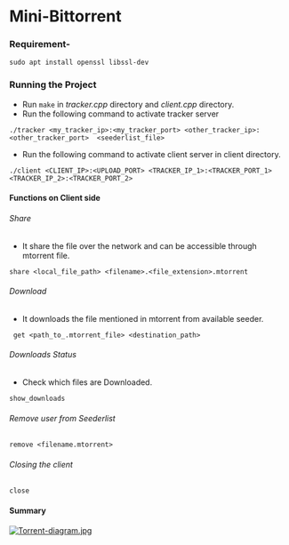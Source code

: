 # Mini-Bittorrent
### Requirement-
`sudo apt install openssl libssl-dev`

### Running the Project
* Run `make` in *tracker.cpp* directory and *client.cpp* directory.
* Run the following command to activate tracker server
 ``` 
 ./tracker <my_tracker_ip>:<my_tracker_port> <other_tracker_ip>:<other_tracker_port>  <seederlist_file>
 ```
* Run the following command to activate client server in client directory.
 ```
 ./client <CLIENT_IP>:<UPLOAD_PORT> <TRACKER_IP_1>:<TRACKER_PORT_1> <TRACKER_IP_2>:<TRACKER_PORT_2>
 ```
  
#### Functions on Client side
###### Share
* It share the file over the network and can be accessible through mtorrent file.
```
share <local_file_path> <filename>.<file_extension>.mtorrent
```
###### Download
* It downloads the file mentioned in mtorrent from available seeder.
```
 get <path_to_.mtorrent_file> <destination_path>
```
###### Downloads Status
* Check which files are Downloaded.
```
show_downloads
```
###### Remove user from Seederlist
```
remove <filename.mtorrent>
```
###### Closing the client
```
close
```
#### Summary
[![Torrent-diagram.jpg](https://i.postimg.cc/T1nYXCCh/Torrent-diagram.jpg)](https://postimg.cc/MfK87bk8)
